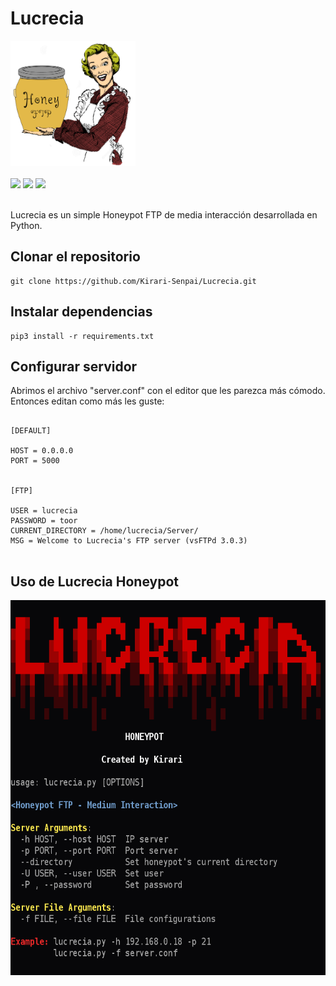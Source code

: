 # Lucrecia
<p align="left">
    <img src="img/LucreciaLogo.jpg" width="200" height="200">
    <br><br>
    <img src="https://img.shields.io/badge/Hecho%20en-Python3-orange">
    <a href="https://github.com/Kirari-Senpai"><img src="https://img.shields.io/badge/Creado%20por-Kirari-green"></a>
    <a href="https://github.com/Kirari-Senpai?tab=repositories"><img src="https://img.shields.io/badge/Ver%20m%C3%A1s-repositorios-yellow"></a>
    <br><br>
    
Lucrecia es un simple Honeypot FTP de media interacción desarrollada en Python.
</p>

## Clonar el repositorio ##

```
git clone https://github.com/Kirari-Senpai/Lucrecia.git
```

## Instalar dependencias ##

```
pip3 install -r requirements.txt
```

## Configurar servidor ##

Abrimos el archivo "server.conf" con el editor que les parezca más cómodo. Entonces editan como más les guste:

```

[DEFAULT]

HOST = 0.0.0.0
PORT = 5000


[FTP]

USER = lucrecia
PASSWORD = toor
CURRENT_DIRECTORY = /home/lucrecia/Server/
MSG = Welcome to Lucrecia's FTP server (vsFTPd 3.0.3)


```

## Uso de Lucrecia Honeypot ##

<img src="img/LucreciaUsage.png" height="600" width="635">
